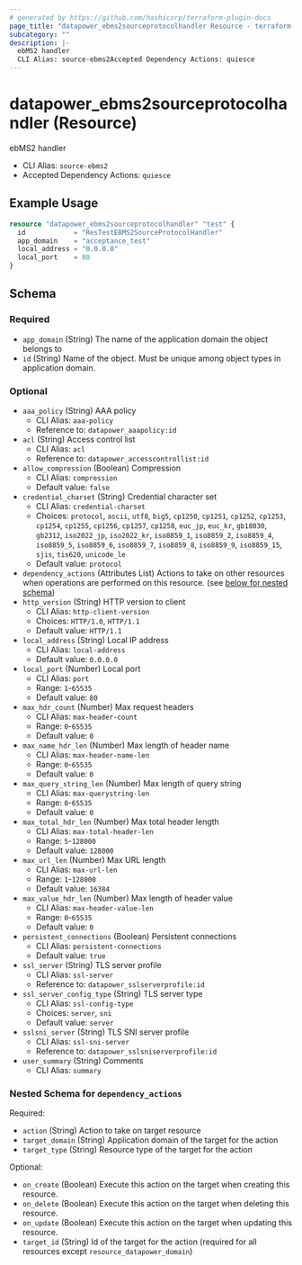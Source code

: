 ```yaml
---
# generated by https://github.com/hashicorp/terraform-plugin-docs
page_title: "datapower_ebms2sourceprotocolhandler Resource - terraform-provider-datapower"
subcategory: ""
description: |-
  ebMS2 handler
  CLI Alias: source-ebms2Accepted Dependency Actions: quiesce
---
```


# datapower_ebms2sourceprotocolhandler (Resource)

ebMS2 handler
  - CLI Alias: `source-ebms2`
  - Accepted Dependency Actions: `quiesce`

## Example Usage

```terraform
resource "datapower_ebms2sourceprotocolhandler" "test" {
  id            = "ResTestEBMS2SourceProtocolHandler"
  app_domain    = "acceptance_test"
  local_address = "0.0.0.0"
  local_port    = 80
}
```

<!-- schema generated by tfplugindocs -->
## Schema

### Required

- `app_domain` (String) The name of the application domain the object belongs to
- `id` (String) Name of the object. Must be unique among object types in application domain.

### Optional

- `aaa_policy` (String) AAA policy
  - CLI Alias: `aaa-policy`
  - Reference to: `datapower_aaapolicy:id`
- `acl` (String) Access control list
  - CLI Alias: `acl`
  - Reference to: `datapower_accesscontrollist:id`
- `allow_compression` (Boolean) Compression
  - CLI Alias: `compression`
  - Default value: `false`
- `credential_charset` (String) Credential character set
  - CLI Alias: `credential-charset`
  - Choices: `protocol`, `ascii`, `utf8`, `big5`, `cp1250`, `cp1251`, `cp1252`, `cp1253`, `cp1254`, `cp1255`, `cp1256`, `cp1257`, `cp1258`, `euc_jp`, `euc_kr`, `gb18030`, `gb2312`, `iso2022_jp`, `iso2022_kr`, `iso8859_1`, `iso8859_2`, `iso8859_4`, `iso8859_5`, `iso8859_6`, `iso8859_7`, `iso8859_8`, `iso8859_9`, `iso8859_15`, `sjis`, `tis620`, `unicode_le`
  - Default value: `protocol`
- `dependency_actions` (Attributes List) Actions to take on other resources when operations are performed on this resource. (see [below for nested schema](#nestedatt--dependency_actions))
- `http_version` (String) HTTP version to client
  - CLI Alias: `http-client-version`
  - Choices: `HTTP/1.0`, `HTTP/1.1`
  - Default value: `HTTP/1.1`
- `local_address` (String) Local IP address
  - CLI Alias: `local-address`
  - Default value: `0.0.0.0`
- `local_port` (Number) Local port
  - CLI Alias: `port`
  - Range: `1`-`65535`
  - Default value: `80`
- `max_hdr_count` (Number) Max request headers
  - CLI Alias: `max-header-count`
  - Range: `0`-`65535`
  - Default value: `0`
- `max_name_hdr_len` (Number) Max length of header name
  - CLI Alias: `max-header-name-len`
  - Range: `0`-`65535`
  - Default value: `0`
- `max_query_string_len` (Number) Max length of query string
  - CLI Alias: `max-querystring-len`
  - Range: `0`-`65535`
  - Default value: `0`
- `max_total_hdr_len` (Number) Max total header length
  - CLI Alias: `max-total-header-len`
  - Range: `5`-`128000`
  - Default value: `128000`
- `max_url_len` (Number) Max URL length
  - CLI Alias: `max-url-len`
  - Range: `1`-`128000`
  - Default value: `16384`
- `max_value_hdr_len` (Number) Max length of header value
  - CLI Alias: `max-header-value-len`
  - Range: `0`-`65535`
  - Default value: `0`
- `persistent_connections` (Boolean) Persistent connections
  - CLI Alias: `persistent-connections`
  - Default value: `true`
- `ssl_server` (String) TLS server profile
  - CLI Alias: `ssl-server`
  - Reference to: `datapower_sslserverprofile:id`
- `ssl_server_config_type` (String) TLS server type
  - CLI Alias: `ssl-config-type`
  - Choices: `server`, `sni`
  - Default value: `server`
- `sslsni_server` (String) TLS SNI server profile
  - CLI Alias: `ssl-sni-server`
  - Reference to: `datapower_sslsniserverprofile:id`
- `user_summary` (String) Comments
  - CLI Alias: `summary`

<a id="nestedatt--dependency_actions"></a>
### Nested Schema for `dependency_actions`

Required:

- `action` (String) Action to take on target resource
- `target_domain` (String) Application domain of the target for the action
- `target_type` (String) Resource type of the target for the action

Optional:

- `on_create` (Boolean) Execute this action on the target when creating this resource.
- `on_delete` (Boolean) Execute this action on the target when deleting this resource.
- `on_update` (Boolean) Execute this action on the target when updating this resource.
- `target_id` (String) Id of the target for the action (required for all resources except `resource_datapower_domain`)
